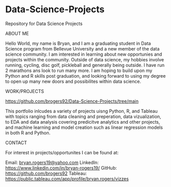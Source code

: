 # Data-Science-Projects
Repository for Data Science Projects 

ABOUT ME

Hello World, my name is Bryan, and I am a graduating student in Data Science program from Bellevue University and a new member of the data science community.
I am interested in learning about new opportunies and projects within the community.
Outside of data science, my hobbies involve running, cycling, disc golf, pickleball and generally being outside. I have run 2 marathons ans look to run many more.
I am hoping to build upon my Python and R skills post graduation, and looking forward to using my degree to open up many new doors and possibilites within data science. 




WORK/PROJECTS

https://github.com/brogers92/Data-Science-Projects/tree/main 

This portfolio inlcudes a variety of projects uisng Python, R, and Tableau with topics ranging from data cleaning and preperation, data vizualization, to EDA and data analysis
covering predicitve analytics and other projects, and machine learning and model creation such as linear regression models in both R and Python.




CONTACT

For interest in projects/opportunites I can be found at:

Email: bryan.rogers19@yahoo.com
LinkedIn: https://www.linkedin.com/in/bryan-rogers19/
GitHub: https://github.com/brogers92
Tableau: https://public.tableau.com/app/profile/bryan.rogers/vizzes










